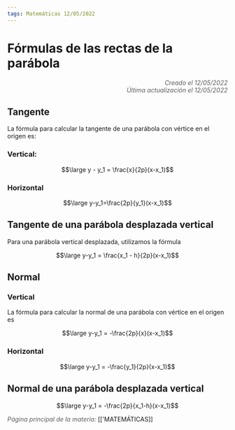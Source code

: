 ```yaml
---
tags: Matemáticas 12/05/2022
---
```


# Fórmulas de las rectas de la parábola
<div style="text-align: right; opacity: 0.7; font-style: italic;">Creado el 12/05/2022</div>
<div style="text-align: right; opacity: 0.7; font-style: italic;">Última actualización el 12/05/2022</div>

## Tangente

La fórmula para calcular la tangente de una parábola con vértice en el origen es:

### Vertical:

$$\large y - y_1 = \frac{x}{2p}(x-x_1)$$

### Horizontal

$$\large y-y_1=\frac{2p}{y_1}(x-x_1)$$

## Tangente de una parábola desplazada vertical

Para una parábola vertical desplazada, utilizamos la fórmula

$$\large y-y_1 = \frac{x_1 - h}{2p}(x-x_1)$$

## Normal

### Vertical

La fórmula para calcular la normal de una parábola con vértice en el origen es

$$\large y-y_1 = -\frac{2p}{x}(x-x_1)$$

### Horizontal

$$\large y-y_1 = -\frac{y_1}{2p}(x-x_1)$$

## Normal de una parábola desplazada vertical

$$\large y-y_1 = -\frac{2p}{x_1-h}(x-x_1)$$

<span style="opacity: 0.7; font-style: italic;">Página principal de la materia:</span> [['MATEMÁTICAS]]